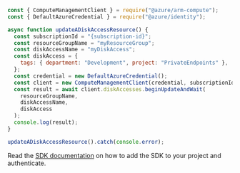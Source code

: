 ```javascript
const { ComputeManagementClient } = require("@azure/arm-compute");
const { DefaultAzureCredential } = require("@azure/identity");

async function updateADiskAccessResource() {
  const subscriptionId = "{subscription-id}";
  const resourceGroupName = "myResourceGroup";
  const diskAccessName = "myDiskAccess";
  const diskAccess = {
    tags: { department: "Development", project: "PrivateEndpoints" },
  };
  const credential = new DefaultAzureCredential();
  const client = new ComputeManagementClient(credential, subscriptionId);
  const result = await client.diskAccesses.beginUpdateAndWait(
    resourceGroupName,
    diskAccessName,
    diskAccess
  );
  console.log(result);
}

updateADiskAccessResource().catch(console.error);
```

Read the [SDK documentation](https://github.com/Azure/azure-sdk-for-js/blob/%40azure%2Farm-compute_17.3.1/sdk/compute/arm-compute/README.md) on how to add the SDK to your project and authenticate.
